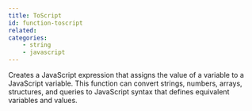 ```yaml
---
title: ToScript
id: function-toscript
related:
categories:
    - string
    - javascript
---
```


Creates a JavaScript expression that assigns the value of a variable to a JavaScript variable.
		This function can convert strings, numbers, arrays, structures, and queries to JavaScript syntax that defines equivalent variables and values.